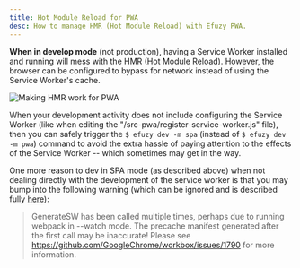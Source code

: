 ```yaml
---
title: Hot Module Reload for PWA
desc: How to manage HMR (Hot Module Reload) with Efuzy PWA.
---
```


**When in develop mode** (not production), having a Service Worker installed and running will mess with the HMR (Hot Module Reload). However, the browser can be configured to bypass for network instead of using the Service Worker's cache.

![Making HMR work for PWA](https://cdn.efuzy.dev/img/pwa-hmr.png)

When your development activity does not include configuring the Service Worker (like when editing the "/src-pwa/register-service-worker.js" file), then you can safely trigger the `$ efuzy dev -m spa` (instead of `$ efuzy dev -m pwa`) command to avoid the extra hassle of paying attention to the effects of the Service Worker -- which sometimes may get in the way.

One more reason to dev in SPA mode (as described above) when not dealing directly with the development of the service worker is that you may bump into the following warning (which can be ignored and is described fully [here](https://github.com/GoogleChrome/workbox/issues/1790)):

> GenerateSW has been called multiple times, perhaps due to running webpack in --watch mode. The precache manifest generated after the first call may be inaccurate! Please see https://github.com/GoogleChrome/workbox/issues/1790 for more information.
